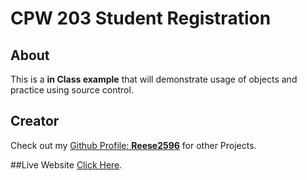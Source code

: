# CPW 203 Student Registration

## About
This is a __in Class example__ that will demonstrate usage of objects and practice using source control.

## Creator
Check out my [Github Profile: **Reese2596**](https://github.com/Reese2596)  for other Projects.

##Live Website [Click Here](https://reese2596.github.io/CPW203-Fall2019-StudentReg/).
